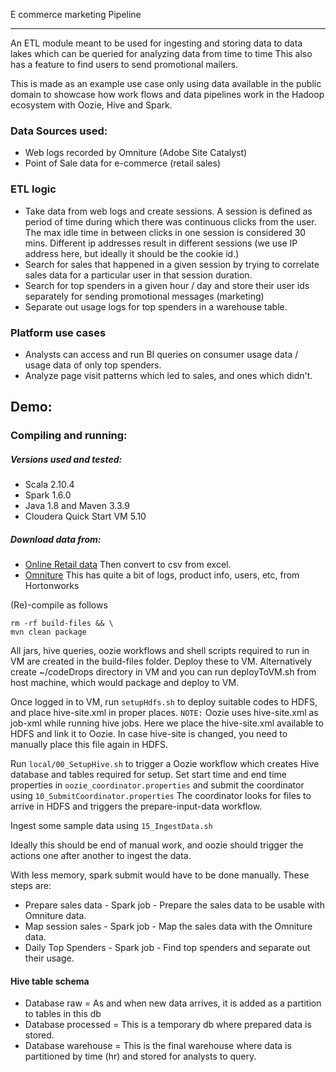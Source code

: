 E commerce marketing Pipeline
___

An ETL module meant to be used for ingesting and storing data to data lakes which can be queried for analyzing data from time to time
This also has a feature to find users to send promotional mailers.

This is made as an example use case only using data available in the public domain to showcase how work flows and data pipelines work in the Hadoop ecosystem with Oozie, Hive and Spark.


### Data Sources used:
 - Web logs recorded by Omniture (Adobe Site Catalyst) 
 - Point of Sale data for e-commerce (retail sales)
 
### ETL logic
 - Take data from web logs and create sessions. A session is defined as period of time during which there was continuous clicks from the user. The max idle time in between clicks in one session is considered 30 mins. Different ip addresses result in different sessions (we use IP address here, but ideally it should be the cookie id.)
 - Search for sales that happened in a given session by trying to correlate sales data for a particular user in that session duration.
 - Search for top spenders in a given hour / day and store their user ids separately for sending promotional messages (marketing)
 - Separate out usage logs for top spenders in a warehouse table.

### Platform use cases
 - Analysts can access and run BI queries on consumer usage data / usage data of only top spenders.
 - Analyze page visit patterns which led to sales, and ones which didn't.
 
## Demo:

### Compiling and running:
##### Versions used and tested:
 - Scala 2.10.4
 - Spark 1.6.0
 - Java 1.8 and Maven 3.3.9
 - Cloudera Quick Start VM 5.10
 
##### Download data from:
 - [Online Retail data](http://archive.ics.uci.edu/ml/datasets/Online+Retail) Then convert to csv from excel.
 - [Omniture](https://s3.amazonaws.com/hw-sandbox/tutorial8/RefineDemoData.zip) This has quite a bit of logs, product info, users, etc, from Hortonworks
 
(Re)-compile as follows
```
rm -rf build-files && \
mvn clean package
```

All jars, hive queries, oozie workflows and shell scripts required to run in VM are created in the build-files folder.
Deploy these to VM. Alternatively create ~/codeDrops directory in VM and you can run deployToVM.sh from host machine, which would package and deploy to VM.

Once logged in to VM, run ```setupHdfs.sh``` to deploy suitable codes to HDFS, and place hive-site.xml in proper places.
```NOTE:``` Oozie uses hive-site.xml as job-xml while running hive jobs. Here we place the hive-site.xml available to HDFS and link it to Oozie. In case hive-site is changed, you need to manually place this file again in HDFS.

Run ```local/00_SetupHive.sh``` to trigger a Oozie workflow which creates Hive database and tables required for setup.
Set start time and end time properties in ```oozie_coordinator.properties``` and submit the coordinator using ```10_SubmitCoordinator.properties```
The coordinator looks for files to arrive in HDFS and triggers the prepare-input-data workflow.

Ingest some sample data using ```15_IngestData.sh```

Ideally this should be end of manual work, and oozie should trigger the actions one after another to ingest the data.

With less memory, spark submit would have to be done manually.
These steps are:
 - Prepare sales data - Spark job - Prepare the sales data to be usable with Omniture data.
 - Map session sales - Spark job - Map the sales data with the Omniture data.
 - Daily Top Spenders - Spark job - Find top spenders and separate out their usage.

#### Hive table schema
 - Database raw = As and when new data arrives, it is added as a partition to tables in this db
 - Database processed = This is a temporary db where prepared data is stored.
 - Database warehouse = This is the final warehouse where data is partitioned by time (hr) and stored for analysts to query.
 



